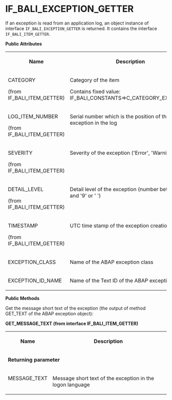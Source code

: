<!-- loio40319b1d61284004ad309c42786056f5 -->

# IF\_BALI\_EXCEPTION\_GETTER

If an exception is read from an application log, an object instance of interface `IF_BALI_EXCEPTION_GETTER` is returned. It contains the interface `IF_BALI_ITEM_GETTER`.

**Public Attributes**


<table>
<tr>
<th valign="top">

Name



</th>
<th valign="top">

Description



</th>
</tr>
<tr>
<td valign="top">

CATEGORY

\(from IF\_BALI\_ITEM\_GETTER\)



</td>
<td valign="top">

Category of the item

Contains fixed value: IF\_BALI\_CONSTANTS=\>C\_CATEGORY\_EXCEPTION



</td>
</tr>
<tr>
<td valign="top">

LOG\_ITEM\_NUMBER

\(from IF\_BALI\_ITEM\_GETTER\)



</td>
<td valign="top">

Serial number which is the position of the exception in the log



</td>
</tr>
<tr>
<td valign="top">

SEVERITY

\(from IF\_BALI\_ITEM\_GETTER\)



</td>
<td valign="top">

Severity of the exception \('Error', 'Warning', etc\)



</td>
</tr>
<tr>
<td valign="top">

DETAIL\_LEVEL

\(from IF\_BALI\_ITEM\_GETTER\)



</td>
<td valign="top">

Detail level of the exception \(number between '1' and '9' or ' '\)



</td>
</tr>
<tr>
<td valign="top">

TIMESTAMP

\(from IF\_BALI\_ITEM\_GETTER\)



</td>
<td valign="top">

UTC time stamp of the exception creation



</td>
</tr>
<tr>
<td valign="top">

EXCEPTION\_CLASS



</td>
<td valign="top">

Name of the ABAP exception class



</td>
</tr>
<tr>
<td valign="top">

EXCEPTION\_ID\_NAME



</td>
<td valign="top">

Name of the Text ID of the ABAP exception



</td>
</tr>
</table>

**Public Methods**



Get the message short text of the exception \(the output of method GET\_TEXT of the ABAP exception object\):

<a name="loio40319b1d61284004ad309c42786056f5__table_xkf_sjb_xlb"/>**GET\_MESSAGE\_TEXT \(from interface IF\_BALI\_ITEM\_GETTER\)**


<table>
<tr>
<th valign="top">

Name



</th>
<th valign="top">

Description



</th>
</tr>
<tr>
<td valign="top" colspan="2">

**Returning parameter**



</td>
</tr>
<tr>
<td valign="top">

MESSAGE\_TEXT



</td>
<td valign="top">

Message short text of the exception in the logon language



</td>
</tr>
</table>

